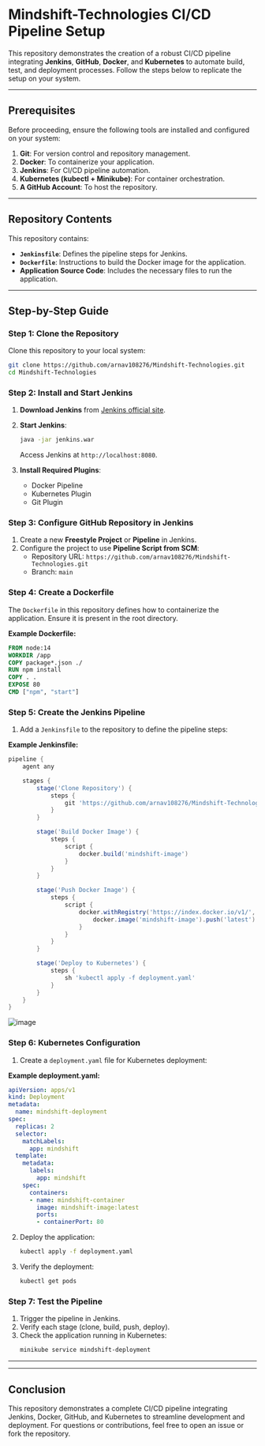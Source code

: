 # Mindshift-Technologies CI/CD Pipeline Setup

This repository demonstrates the creation of a robust CI/CD pipeline integrating **Jenkins**, **GitHub**, **Docker**, and **Kubernetes** to automate build, test, and deployment processes. Follow the steps below to replicate the setup on your system.

---

## Prerequisites
Before proceeding, ensure the following tools are installed and configured on your system:

1. **Git**: For version control and repository management.
2. **Docker**: To containerize your application.
3. **Jenkins**: For CI/CD pipeline automation.
4. **Kubernetes (kubectl + Minikube)**: For container orchestration.
5. **A GitHub Account**: To host the repository.

---

## Repository Contents
This repository contains:

- **`Jenkinsfile`**: Defines the pipeline steps for Jenkins.
- **`Dockerfile`**: Instructions to build the Docker image for the application.
- **Application Source Code**: Includes the necessary files to run the application.

---

## Step-by-Step Guide

### **Step 1: Clone the Repository**
Clone this repository to your local system:

```bash
git clone https://github.com/arnav108276/Mindshift-Technologies.git
cd Mindshift-Technologies
```

### **Step 2: Install and Start Jenkins**
1. **Download Jenkins** from [Jenkins official site](https://www.jenkins.io/).
2. **Start Jenkins**:
   ```bash
   java -jar jenkins.war
   ```
   Access Jenkins at `http://localhost:8080`.

3. **Install Required Plugins**:
   - Docker Pipeline
   - Kubernetes Plugin
   - Git Plugin

### **Step 3: Configure GitHub Repository in Jenkins**
1. Create a new **Freestyle Project** or **Pipeline** in Jenkins.
2. Configure the project to use **Pipeline Script from SCM**:
   - Repository URL: `https://github.com/arnav108276/Mindshift-Technologies.git`
   - Branch: `main`

### **Step 4: Create a Dockerfile**
The `Dockerfile` in this repository defines how to containerize the application. Ensure it is present in the root directory.

**Example Dockerfile:**
```dockerfile
FROM node:14
WORKDIR /app
COPY package*.json ./
RUN npm install
COPY . .
EXPOSE 80
CMD ["npm", "start"]
```

### **Step 5: Create the Jenkins Pipeline**
1. Add a `Jenkinsfile` to the repository to define the pipeline steps:

**Example Jenkinsfile:**
```groovy
pipeline {
    agent any

    stages {
        stage('Clone Repository') {
            steps {
                git 'https://github.com/arnav108276/Mindshift-Technologies.git'
            }
        }

        stage('Build Docker Image') {
            steps {
                script {
                    docker.build('mindshift-image')
                }
            }
        }

        stage('Push Docker Image') {
            steps {
                script {
                    docker.withRegistry('https://index.docker.io/v1/', 'docker-credentials') {
                        docker.image('mindshift-image').push('latest')
                    }
                }
            }
        }

        stage('Deploy to Kubernetes') {
            steps {
                sh 'kubectl apply -f deployment.yaml'
            }
        }
    }
}
```
![image](https://github.com/user-attachments/assets/d26fb660-ac4f-4f17-b502-6af965917ac0)



### **Step 6: Kubernetes Configuration**
1. Create a `deployment.yaml` file for Kubernetes deployment:

**Example deployment.yaml:**
```yaml
apiVersion: apps/v1
kind: Deployment
metadata:
  name: mindshift-deployment
spec:
  replicas: 2
  selector:
    matchLabels:
      app: mindshift
  template:
    metadata:
      labels:
        app: mindshift
    spec:
      containers:
      - name: mindshift-container
        image: mindshift-image:latest
        ports:
        - containerPort: 80
```

2. Deploy the application:
   ```bash
   kubectl apply -f deployment.yaml
   ```

3. Verify the deployment:
   ```bash
   kubectl get pods
   ```

### **Step 7: Test the Pipeline**
1. Trigger the pipeline in Jenkins.
2. Verify each stage (clone, build, push, deploy).
3. Check the application running in Kubernetes:
   ```bash
   minikube service mindshift-deployment
   ```

---



---

## Conclusion
This repository demonstrates a complete CI/CD pipeline integrating Jenkins, Docker, GitHub, and Kubernetes to streamline development and deployment. For questions or contributions, feel free to open an issue or fork the repository.

